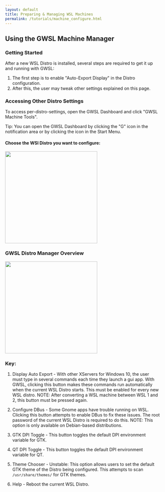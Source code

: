 ```yaml
---
layout: default
title: Preparing & Managing WSL Machines
permalink: /tutorials/machine_configure.html
---
```

## Using the GWSL Machine Manager

<!-- ### Contents:
[Accessing Machine Settings](#accessing-machine-settings)
[Using the Manager](#gwsl-machine-manager-overview) -->

### Getting Started

After a new WSL Distro is installed, several steps are required to get it up and running with GWSL: 
1.  The first step is to enable "Auto-Export Display" in the Distro configuration.
2.  After this, the user may tweak other settings explained on this page.


### Accessing Other Distro Settings ### 

To access per-distro-settings, open the GWSL Dashboard and click "GWSL Machine Tools".

Tip: You can open the GWSL Dashboard by clicking the "G" icon in the notification area or by clicking the icon in the Start Menu.

#### Choose the WSl Distro you want to configure:

<img src="https://opticos.github.io/gwsl/tutorials/chooser.png" width="300">

### GWSL Distro Manager Overview ###

<img src="https://opticos.github.io/gwsl/tutorials/configure.png" width="300">

### Key:

1) Display Auto Export - With other XServers for Windows 10, the user must type in several commands each time they launch a gui app. With GWSL, clicking this button makes these commands run automatically when the current WSL Distro starts. This must be enabled for every new WSL distro. NOTE: After converting a WSL machine between WSL 1 and 2, this button must be pressed again. 

2) Configure DBus - Some Gnome apps have trouble running on WSL. Clicking this button attempts to enable DBus to fix these issues. The root password of the current WSL Distro is required to do this. NOTE: This option is only available on Debian-based distributions.

3) GTK DPI Toggle - This button toggles the default DPI environment variable for GTK.

4) QT DPI Toggle - This button toggles the default DPI environment variable for QT. 

5) Theme Chooser - Unstable: This option allows users to set the default GTK theme of the Distro being configured. This attempts to scan ```/usr/share/themes/``` for GTK themes.

6) Help - Reboot the current WSL Distro.

